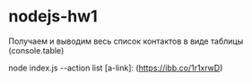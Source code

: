# nodejs-hw1

Получаем и выводим весь список контактов в виде таблицы (console.table)

node index.js --action list
[a-link]: (https://ibb.co/1r1xrwD)